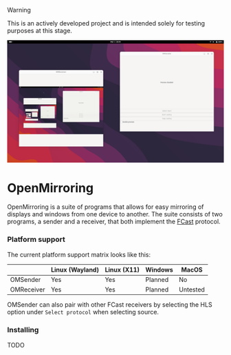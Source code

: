 > [!WARNING]
> This is an actively developed project and is intended solely for testing purposes at this stage.

![Demonstration](./assets/demo.png)

# OpenMirroring

OpenMirroring is a suite of programs that allows for easy mirroring of displays and windows from one device to another.
The suite consists of two programs, a sender and a receiver, that both implement the [FCast](https://fcast.org/) protocol.

### Platform support

The current platform support matrix looks like this:

|            |Linux (Wayland)  |Linux (X11)  |Windows  |MacOS     |
|------------|-----------------|-------------|---------|----------|
|OMSender    |Yes              |Yes          |Planned  |No        |
|OMReceiver  |Yes              |Yes          |Planned  |Untested  |

OMSender can also pair with other FCast receivers by selecting the HLS option under `Select protocol` when selecting source.

### Installing

TODO
